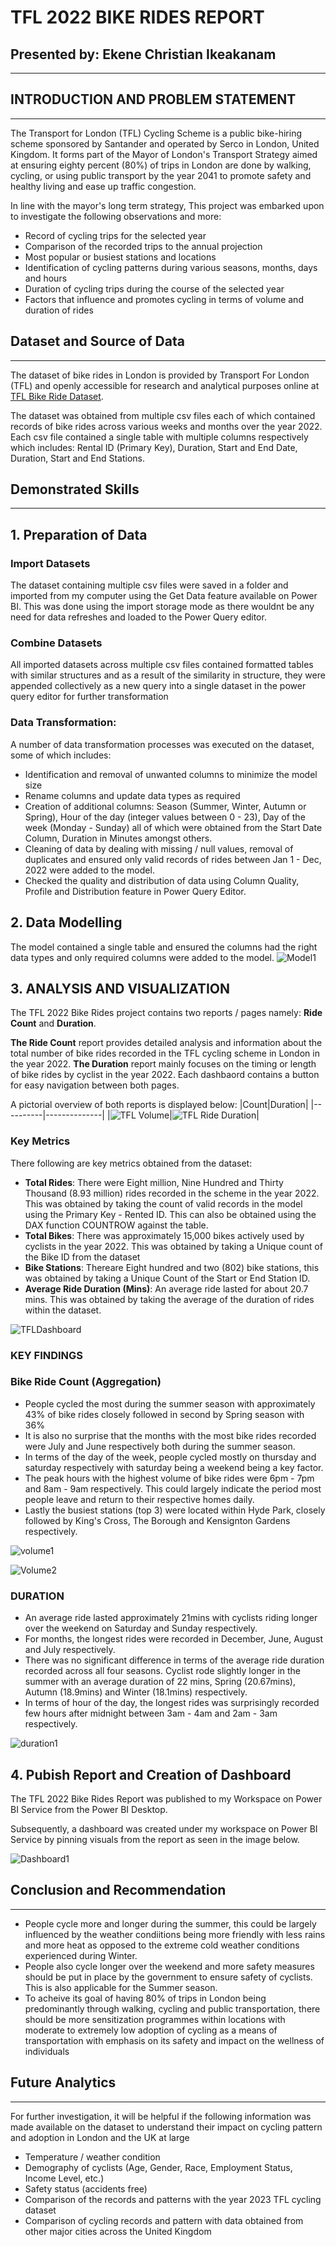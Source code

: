 # TFL 2022 BIKE RIDES REPORT
## Presented by: Ekene Christian Ikeakanam
___

## INTRODUCTION AND PROBLEM STATEMENT
___
The Transport for London (TFL) Cycling Scheme is a public bike-hiring scheme sponsored by Santander and operated by Serco in London, United Kingdom. It forms part of the Mayor of London's Transport Strategy aimed at ensuring eighty percent (80%) of trips in London are done by walking, cycling, or using public transport by the year 2041 to promote safety and healthy living and ease up traffic congestion.

In line with the mayor's long term strategy, This project was embarked upon to investigate the following observations and more:
-  Record of cycling trips for the selected year
- Comparison of the recorded trips to the annual projection
- Most popular or busiest stations and locations
- Identification of cycling patterns during various seasons, months, days and hours
- Duration of cycling trips during the course of the selected year
- Factors that influence and promotes cycling in terms of volume and duration of rides

## Dataset and Source of Data
___
The dataset of bike rides in London is provided by Transport For London (TFL) and openly accessible for research and analytical purposes online at [TFL Bike Ride Dataset](https://cycling.data.tfl.gov.uk/).

The dataset was obtained from multiple csv files each of which contained records of bike rides across various weeks and months over the year 2022. Each csv file contained a single table with multiple columns respectively which includes: Rental ID (Primary Key), Duration, Start and End Date, Duration, Start and End Stations.

## Demonstrated Skills
___

## 1. Preparation of Data

### Import Datasets
The dataset containing multiple csv files were saved in a folder and imported from my computer using the Get Data feature available on Power BI. This was done using the import storage mode as there wouldnt be any need for data refreshes and loaded to the Power Query editor.

### Combine Datasets 
All imported datasets across multiple csv files contained formatted tables with similar structures and as a result of the similarity in structure, they were appended collectively as a new query into a single dataset in the power query editor for further transformation

### Data Transformation: 
A number of data transformation processes was executed on the dataset, some of which includes:
- Identification and removal of unwanted columns to minimize the model size
- Rename columns and update data types as required
- Creation of additional columns: Season (Summer, Winter, Autumn or Spring), Hour of the day (integer values between 0 - 23), Day of the week (Monday - Sunday) all of which were obtained from the Start Date Column, Duration in Minutes amongst others.
- Cleaning of data by dealing with missing / null values, removal of duplicates and ensured only valid records of rides between Jan 1 - Dec, 2022 were added to the model.
- Checked the quality and distribution of data using Column Quality, Profile and Distribution feature in Power Query Editor.

## 2. Data Modelling
The model contained a single table and ensured the columns had the right data types and only required columns were added to the model. 
![Model1](https://github.com/eikeakanam/TFLBikeRides/assets/75729930/50c47040-73b3-4661-86e4-eed3d37b50b7)

## 3. ANALYSIS AND VISUALIZATION
The TFL 2022 Bike Rides project contains two reports / pages namely: **Ride Count** and **Duration**. 

**The Ride Count** report provides detailed analysis and information about the total number of bike rides recorded in the TFL cycling scheme in London in the year 2022.
**The Duration** report mainly focuses on the timing or length of bike rides by cyclist in the year 2022. Each dashbaord contains a button for easy navigation between both pages.

A pictorial overview of both reports is displayed below:
|Count|Duration|
|----------|--------------|
|![TFL Volume](https://github.com/eikeakanam/TFLBikeRides/assets/75729930/484a1b69-bb28-4b7b-b518-660b5efccfe0)|![TFL Ride Duration](https://github.com/eikeakanam/TFLBikeRides/assets/75729930/d4bbdc2c-8f37-43bf-9694-89139a889b4f)|

### Key Metrics

There following are key metrics obtained from the dataset:
- **Total Rides**: There were Eight million, Nine Hundred and Thirty Thousand (8.93 million) rides  recorded in the scheme in the year 2022. This was obtained by taking the count of valid records in the model using the Primary Key - Rented ID. This can also be obtained using the DAX function COUNTROW against the table.
- **Total Bikes**: There was approximately 15,000 bikes actively used by cyclists in the year 2022. This was obtained by taking a Unique count of the Bike ID from the dataset
- **Bike Stations**: Thereare Eight hundred and two (802) bike stations, this was obtained by taking a Unique Count of the Start or End Station ID.
- **Average Ride Duration (Mins)**: An average ride lasted for about 20.7 mins. This was obtained by taking the average of the duration of rides within the dataset.

![TFLDashboard](https://github.com/eikeakanam/TFLBikeRides/assets/75729930/e535067a-028b-4df2-b1c4-43d233a9c32b)

### KEY FINDINGS
### Bike Ride Count (Aggregation)
- People cycled the most during the summer season with approximately 43% of bike rides closely followed in second by Spring season with 36%
- It is also no surprise that the months with the most bike rides recorded were July and June respectively both during the summer season.
- In terms of the day of the week, people cycled mostly on thursday and saturday respectively with saturday being a weekend being a key factor.
- The peak hours with the highest volume of bike rides were 6pm - 7pm and 8am - 9am respectively. This could largely indicate the period most people leave and return to their respective homes daily.
- Lastly the busiest stations (top 3) were located within Hyde Park, closely followed by King's Cross, The Borough and Kensignton Gardens respectively.

![volume1](https://github.com/eikeakanam/TFLBikeRides/assets/75729930/b7a9fac5-b89e-4518-bd20-cf9c1702a481)

![Volume2](https://github.com/eikeakanam/TFLBikeRides/assets/75729930/1adc53d0-d184-48b3-bdb6-80f6918263a2)

### DURATION
- An average ride lasted approximately 21mins with cyclists riding longer over the weekend on Saturday and Sunday respectively.
- For months, the longest rides were recorded in December, June, August and July respectively.
- There was no significant difference in terms of the average ride duration recorded across all four seasons. Cyclist rode slightly longer in the summer with an average duration of 22 mins, Spring (20.67mins), Autumn (18.9mins) and Winter (18.1mins) respectively.
- In terms of hour of the day, the longest rides was surprisingly recorded few hours after midnight between 3am - 4am and 2am - 3am respectively. 

![duration1](https://github.com/eikeakanam/TFLBikeRides/assets/75729930/f8043781-05c7-4cc9-85ae-9ddec0e17b48)

## 4. Pubish Report and Creation of Dashboard

The TFL 2022 Bike Rides Report was published to my Workspace on Power BI Service from the Power BI Desktop. 

Subsequently,  a dashboard was created under my workspace on Power BI Service by pinning visuals from the report as seen in the image below.

![Dashboard1](https://github.com/eikeakanam/TFLBikeRides/assets/75729930/9d61cb8c-bcae-4e02-b7c3-f9c830108d54)


## Conclusion and Recommendation
___
- People cycle more and longer during the summer, this could be largely influenced by the weather condiitions being more friendly with less rains and more heat as opposed to the extreme cold weather conditions experienced during Winter.
- People also cycle longer over the weekend and more safety measures should be put in place by the government to ensure safety of cyclists. This is also applicable for the Summer season.
- To acheive its goal of having 80% of trips in London being predominantly through walking, cycling and public transportation, there should be more sensitization programmes within locations with moderate to extremely low adoption of cycling as a means of transportation with emphasis on its safety and impact on the wellness of individuals

## Future Analytics
___
For further investigation, it will be helpful if the following information was made available on the dataset to understand their impact on cycling pattern and adoption in London and the UK at large
- Temperature / weather condition
- Demography of cyclists (Age, Gender, Race, Employment Status, Income Level, etc.)  
- Safety status (accidents free)
- Comparison of the records and patterns with the year 2023 TFL cycling dataset
- Comparison of cycling records and pattern with data obtained from other major cities across the United Kingdom



